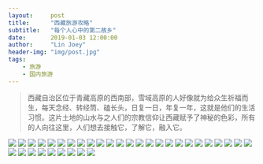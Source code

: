 ```yaml
---
layout:     post
title:      "西藏旅游攻略"
subtitle:   "每个人心中的第二故乡"
date:       2019-01-03 12:00:00
author:     "Lin Joey"
header-img: "img/post.jpg"
tags:
    - 旅游
    - 国内旅游
---
```

>西藏自治区位于青藏高原的西南部，雪域高原的人好像就为给众生祈福而生，每天念经、转经筒、磕长头，日复一日，年复一年，这就是他们的生活习惯。这片土地的山水与之人们的宗教信仰让西藏赋予了神秘的色彩，所有的人向往这里，人们想去接触它，了解它，融入它。

![](https://linjoey-image.oss-cn-beijing.aliyuncs.com/我是驴友-西藏旅游攻略_页面_01.jpg)
![](https://linjoey-image.oss-cn-beijing.aliyuncs.com/我是驴友-西藏旅游攻略_页面_02.jpg)
![](https://linjoey-image.oss-cn-beijing.aliyuncs.com/我是驴友-西藏旅游攻略_页面_03.jpg)
![](https://linjoey-image.oss-cn-beijing.aliyuncs.com/我是驴友-西藏旅游攻略_页面_04.jpg)
![](https://linjoey-image.oss-cn-beijing.aliyuncs.com/我是驴友-西藏旅游攻略_页面_05.jpg)
![](https://linjoey-image.oss-cn-beijing.aliyuncs.com/我是驴友-西藏旅游攻略_页面_06.jpg)
![](https://linjoey-image.oss-cn-beijing.aliyuncs.com/我是驴友-西藏旅游攻略_页面_07.jpg)
![](https://linjoey-image.oss-cn-beijing.aliyuncs.com/我是驴友-西藏旅游攻略_页面_08.jpg)
![](https://linjoey-image.oss-cn-beijing.aliyuncs.com/我是驴友-西藏旅游攻略_页面_09.jpg)
![](https://linjoey-image.oss-cn-beijing.aliyuncs.com/我是驴友-西藏旅游攻略_页面_10.jpg)
![](https://linjoey-image.oss-cn-beijing.aliyuncs.com/我是驴友-西藏旅游攻略_页面_11.jpg)
![](https://linjoey-image.oss-cn-beijing.aliyuncs.com/我是驴友-西藏旅游攻略_页面_12.jpg)
![](https://linjoey-image.oss-cn-beijing.aliyuncs.com/我是驴友-西藏旅游攻略_页面_13.jpg)
![](https://linjoey-image.oss-cn-beijing.aliyuncs.com/我是驴友-西藏旅游攻略_页面_14.jpg)
![](https://linjoey-image.oss-cn-beijing.aliyuncs.com/我是驴友-西藏旅游攻略_页面_15.jpg)
![](https://linjoey-image.oss-cn-beijing.aliyuncs.com/我是驴友-西藏旅游攻略_页面_16.jpg)
![](https://linjoey-image.oss-cn-beijing.aliyuncs.com/我是驴友-西藏旅游攻略_页面_17.jpg)
![](https://linjoey-image.oss-cn-beijing.aliyuncs.com/我是驴友-西藏旅游攻略_页面_18.jpg)
![](https://linjoey-image.oss-cn-beijing.aliyuncs.com/我是驴友-西藏旅游攻略_页面_19.jpg)
![](https://linjoey-image.oss-cn-beijing.aliyuncs.com/我是驴友-西藏旅游攻略_页面_20.jpg)
![](https://linjoey-image.oss-cn-beijing.aliyuncs.com/我是驴友-西藏旅游攻略_页面_21.jpg)
![](https://linjoey-image.oss-cn-beijing.aliyuncs.com/我是驴友-西藏旅游攻略_页面_22.jpg)
![](https://linjoey-image.oss-cn-beijing.aliyuncs.com/我是驴友-西藏旅游攻略_页面_23.jpg)
![](https://linjoey-image.oss-cn-beijing.aliyuncs.com/我是驴友-西藏旅游攻略_页面_24.jpg)
![](https://linjoey-image.oss-cn-beijing.aliyuncs.com/我是驴友-西藏旅游攻略_页面_25.jpg)
![](https://linjoey-image.oss-cn-beijing.aliyuncs.com/我是驴友-西藏旅游攻略_页面_26.jpg)
![](https://linjoey-image.oss-cn-beijing.aliyuncs.com/我是驴友-西藏旅游攻略_页面_27.jpg)
![](https://linjoey-image.oss-cn-beijing.aliyuncs.com/我是驴友-西藏旅游攻略_页面_28.jpg)
![](https://linjoey-image.oss-cn-beijing.aliyuncs.com/我是驴友-西藏旅游攻略_页面_29.jpg)
![](https://linjoey-image.oss-cn-beijing.aliyuncs.com/我是驴友-西藏旅游攻略_页面_30.jpg)
![](https://linjoey-image.oss-cn-beijing.aliyuncs.com/我是驴友-西藏旅游攻略_页面_31.jpg)
![](https://linjoey-image.oss-cn-beijing.aliyuncs.com/我是驴友-西藏旅游攻略_页面_32.jpg)
![](https://linjoey-image.oss-cn-beijing.aliyuncs.com/我是驴友-西藏旅游攻略_页面_33.jpg)
![](https://linjoey-image.oss-cn-beijing.aliyuncs.com/我是驴友-西藏旅游攻略_页面_34.jpg)
